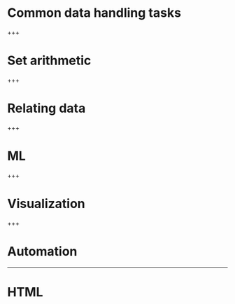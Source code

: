 # Common data handling tasks
+++
# Set arithmetic
+++
# Relating data
+++
# ML
+++
# Visualization
+++
# Automation
---
# HTML
